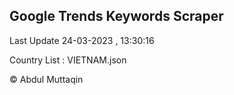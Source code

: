 

## Google Trends Keywords Scraper 
 
Last Update 24-03-2023 , 13:30:16

Country List :
VIETNAM.json



© Abdul Muttaqin 
